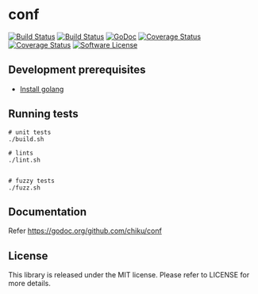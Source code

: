 # conf

[![Build Status](https://github.com/chiku/conf/actions/workflows/build.yml/badge.svg)](https://github.com/chiku/conf/actions)
[![Build Status](https://travis-ci.org/chiku/conf.svg?branch=master)](https://travis-ci.org/chiku/conf)
[![GoDoc](https://img.shields.io/badge/godoc-reference-blue.svg)](https://godoc.org/github.com/chiku/conf)
[![Coverage Status](https://coveralls.io/repos/github/chiku/conf/badge.svg?branch=master)](https://coveralls.io/github/chiku/conf?branch=master)
[![Coverage Status](https://img.shields.io/badge/Coverage-Run-green.svg)](http://gocover.io/github.com/chiku/conf)
[![Software License](https://img.shields.io/badge/License-MIT-blue.svg)](https://github.com/chiku/conf/blob/master/LICENSE)

Development prerequisites
-------------------------

* [Install golang](https://golang.org/doc/install)

Running tests
-------------

```shell
# unit tests
./build.sh

# lints
./lint.sh


# fuzzy tests
./fuzz.sh
```

Documentation
-------------

Refer https://godoc.org/github.com/chiku/conf

License
-------

This library is released under the MIT license. Please refer to LICENSE for more details.
